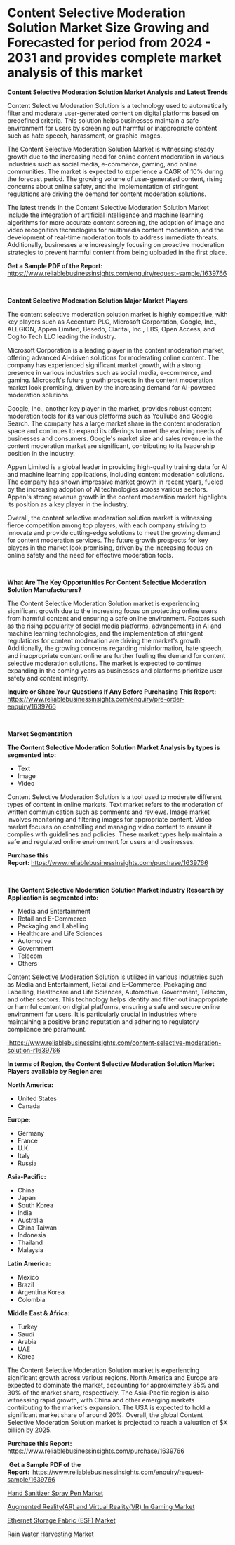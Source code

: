 <p><h1>Content Selective Moderation Solution Market Size Growing and Forecasted for period from 2024 - 2031 and provides complete market analysis of this market</h1></p><p><strong>Content Selective Moderation Solution Market Analysis and Latest Trends</strong></p>
<p><p>Content Selective Moderation Solution is a technology used to automatically filter and moderate user-generated content on digital platforms based on predefined criteria. This solution helps businesses maintain a safe environment for users by screening out harmful or inappropriate content such as hate speech, harassment, or graphic images.</p><p>The Content Selective Moderation Solution Market is witnessing steady growth due to the increasing need for online content moderation in various industries such as social media, e-commerce, gaming, and online communities. The market is expected to experience a CAGR of 10% during the forecast period. The growing volume of user-generated content, rising concerns about online safety, and the implementation of stringent regulations are driving the demand for content moderation solutions.</p><p>The latest trends in the Content Selective Moderation Solution Market include the integration of artificial intelligence and machine learning algorithms for more accurate content screening, the adoption of image and video recognition technologies for multimedia content moderation, and the development of real-time moderation tools to address immediate threats. Additionally, businesses are increasingly focusing on proactive moderation strategies to prevent harmful content from being uploaded in the first place.</p></p>
<p><strong>Get a Sample PDF of the Report:&nbsp;</strong> <a href="https://www.reliablebusinessinsights.com/enquiry/request-sample/1639766">https://www.reliablebusinessinsights.com/enquiry/request-sample/1639766</a></p>
<p>&nbsp;</p>
<p><strong>Content Selective Moderation Solution Major Market Players</strong></p>
<p><p>The content selective moderation solution market is highly competitive, with key players such as Accenture PLC, Microsoft Corporation, Google, Inc., ALEGION, Appen Limited, Besedo, Clarifai, Inc., EBS, Open Access, and Cogito Tech LLC leading the industry.</p><p>Microsoft Corporation is a leading player in the content moderation market, offering advanced AI-driven solutions for moderating online content. The company has experienced significant market growth, with a strong presence in various industries such as social media, e-commerce, and gaming. Microsoft's future growth prospects in the content moderation market look promising, driven by the increasing demand for AI-powered moderation solutions.</p><p>Google, Inc., another key player in the market, provides robust content moderation tools for its various platforms such as YouTube and Google Search. The company has a large market share in the content moderation space and continues to expand its offerings to meet the evolving needs of businesses and consumers. Google's market size and sales revenue in the content moderation market are significant, contributing to its leadership position in the industry.</p><p>Appen Limited is a global leader in providing high-quality training data for AI and machine learning applications, including content moderation solutions. The company has shown impressive market growth in recent years, fueled by the increasing adoption of AI technologies across various sectors. Appen's strong revenue growth in the content moderation market highlights its position as a key player in the industry.</p><p>Overall, the content selective moderation solution market is witnessing fierce competition among top players, with each company striving to innovate and provide cutting-edge solutions to meet the growing demand for content moderation services. The future growth prospects for key players in the market look promising, driven by the increasing focus on online safety and the need for effective moderation tools.</p></p>
<p>&nbsp;</p>
<p><strong>What Are The Key Opportunities For Content Selective Moderation Solution Manufacturers?</strong></p>
<p><p>The Content Selective Moderation Solution market is experiencing significant growth due to the increasing focus on protecting online users from harmful content and ensuring a safe online environment. Factors such as the rising popularity of social media platforms, advancements in AI and machine learning technologies, and the implementation of stringent regulations for content moderation are driving the market's growth. Additionally, the growing concerns regarding misinformation, hate speech, and inappropriate content online are further fueling the demand for content selective moderation solutions. The market is expected to continue expanding in the coming years as businesses and platforms prioritize user safety and content integrity.</p></p>
<p><strong>Inquire or Share Your Questions If Any Before Purchasing This Report:</strong> <a href="https://www.reliablebusinessinsights.com/enquiry/pre-order-enquiry/1639766">https://www.reliablebusinessinsights.com/enquiry/pre-order-enquiry/1639766</a></p>
<p>&nbsp;</p>
<p><strong>Market Segmentation</strong></p>
<p><strong>The Content Selective Moderation Solution Market Analysis by types is segmented into:</strong></p>
<p><ul><li>Text</li><li>Image</li><li>Video</li></ul></p>
<p><p>Content Selective Moderation Solution is a tool used to moderate different types of content in online markets. Text market refers to the moderation of written communication such as comments and reviews. Image market involves monitoring and filtering images for appropriate content. Video market focuses on controlling and managing video content to ensure it complies with guidelines and policies. These market types help maintain a safe and regulated online environment for users and businesses.</p></p>
<p><strong>Purchase this Report:&nbsp;</strong><a href="https://www.reliablebusinessinsights.com/purchase/1639766">https://www.reliablebusinessinsights.com/purchase/1639766</a></p>
<p>&nbsp;</p>
<p><strong>The Content Selective Moderation Solution Market Industry Research by Application is segmented into:</strong></p>
<p><ul><li>Media and Entertainment</li><li>Retail and E-Commerce</li><li>Packaging and Labelling</li><li>Healthcare and Life Sciences</li><li>Automotive</li><li>Government</li><li>Telecom</li><li>Others</li></ul></p>
<p><p>Content Selective Moderation Solution is utilized in various industries such as Media and Entertainment, Retail and E-Commerce, Packaging and Labelling, Healthcare and Life Sciences, Automotive, Government, Telecom, and other sectors. This technology helps identify and filter out inappropriate or harmful content on digital platforms, ensuring a safe and secure online environment for users. It is particularly crucial in industries where maintaining a positive brand reputation and adhering to regulatory compliance are paramount.</p></p>
<p><a href="https://www.reliablebusinessinsights.com/content-selective-moderation-solution-r1639766">&nbsp;https://www.reliablebusinessinsights.com/content-selective-moderation-solution-r1639766</a></p>
<p><strong>In terms of Region, the Content Selective Moderation Solution Market Players available by Region are:</strong></p>
<p>
    <p> <strong> North America: </strong>
        <ul>
            <li>United States</li>
            <li>Canada</li>
        </ul>
        </p> 
    <p> <strong> Europe: </strong>
        <ul>
            <li>Germany</li>
            <li>France</li>
            <li>U.K.</li>
            <li>Italy</li>
            <li>Russia</li>
        </ul>
        </p> 
    <p> <strong> Asia-Pacific: </strong>
        <ul>
            <li>China</li>
            <li>Japan</li>
            <li>South Korea</li>
            <li>India</li>
            <li>Australia</li>
            <li>China Taiwan</li>
            <li>Indonesia</li>
            <li>Thailand</li>
            <li>Malaysia</li>
        </ul>
        </p> 
    <p> <strong> Latin America: </strong>
        <ul>
            <li>Mexico</li>
            <li>Brazil</li>
            <li>Argentina Korea</li>
            <li>Colombia</li>
        </ul>
        </p> 
    <p> <strong> Middle East & Africa: </strong>
        <ul>
            <li>Turkey</li>
            <li>Saudi</li>
            <li>Arabia</li>
            <li>UAE</li>
            <li>Korea</li>
        </ul>
    </p>
    </p>
<p><p>The Content Selective Moderation Solution market is experiencing significant growth across various regions. North America and Europe are expected to dominate the market, accounting for approximately 35% and 30% of the market share, respectively. The Asia-Pacific region is also witnessing rapid growth, with China and other emerging markets contributing to the market's expansion. The USA is expected to hold a significant market share of around 20%. Overall, the global Content Selective Moderation Solution market is projected to reach a valuation of $X billion by 2025.</p></p>
<p><strong>Purchase this Report: </strong><a href="https://www.reliablebusinessinsights.com/purchase/1639766">https://www.reliablebusinessinsights.com/purchase/1639766</a></p>
<p>&nbsp;<strong>Get a Sample PDF of the Report:&nbsp;&nbsp;</strong><a href="https://www.reliablebusinessinsights.com/enquiry/request-sample/1639766">https://www.reliablebusinessinsights.com/enquiry/request-sample/1639766</a></p>
<p><strong></strong></p>
<p><p><a href="https://medium.com/@richard.james09789/hand-sanitizer-spray-pen-industry-analysis-report-its-market-size-share-trends-by-application-c2335b2f0faf">Hand Sanitizer Spray Pen Market</a></p><p><a href="https://github.com/ksleyeze/Market-Research-Report-List-1/blob/main/augmented-realityar-and-virtual-realityvr-in-gaming-market.md">Augmented Reality(AR) and Virtual Reality(VR) In Gaming Market</a></p><p><a href="https://github.com/eliasMan59/Market-Research-Report-List-1/blob/main/ethernet-storage-fabric-esf-market.md">Ethernet Storage Fabric (ESF) Market</a></p><p><a href="https://medium.com/@rebecca.smith5467/evaluating-global-rain-water-harvesting-market-trends-and-growth-opportunities-by-region-type-b3fc87fc592c">Rain Water Harvesting Market</a></p></p>